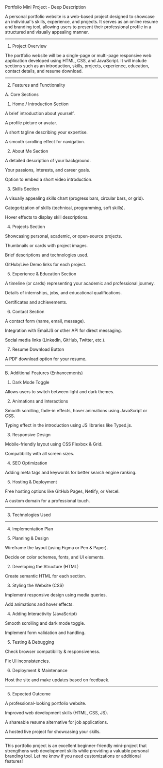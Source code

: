 ﻿Portfolio Mini Project - Deep Description

A personal portfolio website is a web-based project designed to showcase an individual's skills, experience, and projects. It serves as an online resume and branding tool, allowing users to present their professional profile in a structured and visually appealing manner.


---

1. Project Overview

The portfolio website will be a single-page or multi-page responsive web application developed using HTML, CSS, and JavaScript. It will include sections such as an introduction, skills, projects, experience, education, contact details, and resume download.


---

2. Features and Functionality

A. Core Sections

1. Home / Introduction Section

A brief introduction about yourself.

A profile picture or avatar.

A short tagline describing your expertise.

A smooth scrolling effect for navigation.



2. About Me Section

A detailed description of your background.

Your passions, interests, and career goals.

Option to embed a short video introduction.



3. Skills Section

A visually appealing skills chart (progress bars, circular bars, or grid).

Categorization of skills (technical, programming, soft skills).

Hover effects to display skill descriptions.



4. Projects Section

Showcasing personal, academic, or open-source projects.

Thumbnails or cards with project images.

Brief descriptions and technologies used.

GitHub/Live Demo links for each project.



5. Experience & Education Section

A timeline (or cards) representing your academic and professional journey.

Details of internships, jobs, and educational qualifications.

Certificates and achievements.



6. Contact Section

A contact form (name, email, message).

Integration with EmailJS or other API for direct messaging.

Social media links (LinkedIn, GitHub, Twitter, etc.).



7. Resume Download Button

A PDF download option for your resume.





---

B. Additional Features (Enhancements)

1. Dark Mode Toggle

Allows users to switch between light and dark themes.



2. Animations and Interactions

Smooth scrolling, fade-in effects, hover animations using JavaScript or CSS.

Typing effect in the introduction using JS libraries like Typed.js.



3. Responsive Design

Mobile-friendly layout using CSS Flexbox & Grid.

Compatibility with all screen sizes.



4. SEO Optimization

Adding meta tags and keywords for better search engine ranking.



5. Hosting & Deployment

Free hosting options like GitHub Pages, Netlify, or Vercel.

A custom domain for a professional touch.





---

3. Technologies Used


---

4. Implementation Plan

1. Planning & Design

Wireframe the layout (using Figma or Pen & Paper).

Decide on color schemes, fonts, and UI elements.



2. Developing the Structure (HTML)

Create semantic HTML for each section.



3. Styling the Website (CSS)

Implement responsive design using media queries.

Add animations and hover effects.



4. Adding Interactivity (JavaScript)

Smooth scrolling and dark mode toggle.

Implement form validation and handling.



5. Testing & Debugging

Check browser compatibility & responsiveness.

Fix UI inconsistencies.



6. Deployment & Maintenance

Host the site and make updates based on feedback.





---

5. Expected Outcome

A professional-looking portfolio website.

Improved web development skills (HTML, CSS, JS).

A shareable resume alternative for job applications.

A hosted live project for showcasing your skills.



---

This portfolio project is an excellent beginner-friendly mini-project that strengthens web development skills while providing a valuable personal branding tool. Let me know if you need customizations or additional features!


